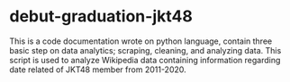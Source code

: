 # debut-graduation-jkt48
This is a code documentation wrote on python language, contain three basic step on data analytics; scraping, cleaning, and analyzing data.
This script is used to analyze Wikipedia data containing information regarding date related of JKT48 member from 2011-2020.
